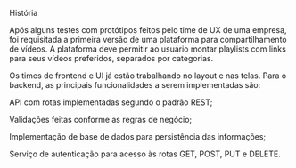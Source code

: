 História

Após alguns testes com protótipos feitos pelo time de UX de uma empresa, foi requisitada a primeira versão de uma plataforma para compartilhamento de vídeos. A plataforma deve permitir ao usuário montar playlists com links para seus vídeos preferidos, separados por categorias.

Os times de frontend e UI já estão trabalhando no layout e nas telas. Para o backend, as principais funcionalidades a serem implementadas são:

API com rotas implementadas segundo o padrão REST;

Validações feitas conforme as regras de negócio;

Implementação de base de dados para persistência das informações;

Serviço de autenticação para acesso às rotas GET, POST, PUT e DELETE.

